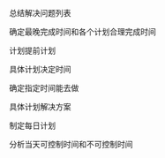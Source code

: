 总结解决问题列表

确定最晚完成时间和各个计划合理完成时间

计划提前计划

具体计划决定时间

确定指定时间能去做

具体计划解决方案

制定每日计划

分析当天可控制时间和不可控制时间






